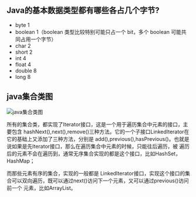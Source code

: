 ## Java的基本数据类型都有哪些各占几个字节?
* byte 1
* boolean 1（boolean 类型比较特别可能只占一个 bit，多个 boolean 可能共同占用一个字节）
* char 2
* short 2
* int 4
* float 4
* double 8
* long 8

## java集合类图
![java集合类图](../images/collection.png)

所有的集合类，都实现了Iterator接口，这是一个用于遍历集合中元素的接口，主要包含 hashNext(),next(),remove()三种方法。它的一个子接口LinkedIterator在它的基础上又添加了三种方法，分别是 add(),previous(),hasPrevious()。也就是说如果是先Iterator接口，那么在遍历集合中元素的时候，只能往后遍历，被 遍历后的元素不会在遍历到，通常无序集合实现的都是这个接口，比如HashSet，HashMap；

而那些元素有序的集合，实现的一般都是 LinkedIterator接口，实现这个接口的集合可以双向遍历，既可以通过next()访问下一个元素，又可以通过previous()访问前一个 元素，比如ArrayList。

